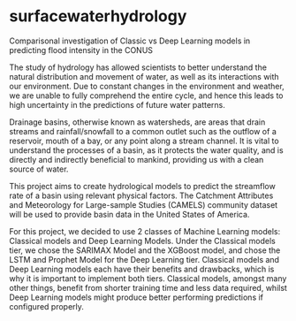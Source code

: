 # surfacewaterhydrology
Comparisonal investigation of Classic vs Deep Learning models in predicting flood intensity in the CONUS

The study of hydrology has allowed scientists to better understand the natural distribution and movement of water, as well as its interactions with our environment. Due to constant changes in the environment and weather, we are unable to fully comprehend the entire cycle, and hence this leads to high uncertainty in the predictions of future water patterns. 

Drainage basins, otherwise known as watersheds, are areas that drain streams and rainfall/snowfall to a common outlet such as the outflow of a reservoir, mouth of a bay, or any point along a stream channel. It is vital to understand the processes of a basin, as it protects the water quality, and is directly and indirectly beneficial to mankind, providing us with a clean source of water.

This project aims to create hydrological models to predict the streamflow rate of a basin using relevant physical factors. The Catchment Attributes and Meteorology for Large-sample Studies (CAMELS) community dataset will be used to provide basin data in the United States of America.

For this project, we decided to use 2 classes of Machine Learning models: Classical models and Deep Learning Models. Under the Classical models tier, we chose the SARIMAX Model and the XGBoost model, and chose the LSTM and Prophet Model for the Deep Learning tier. Classical models and Deep Learning models each have their benefits and drawbacks, which is why it is important to implement both tiers. Classical models, amongst many other things, benefit from shorter training time and less data required, whilst Deep Learning models might produce better performing predictions if configured properly.  

